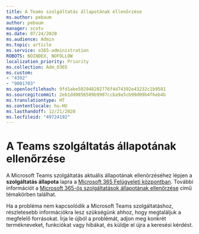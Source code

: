 ```yaml
---
title: A Teams szolgáltatás állapotának ellenőrzése
ms.author: pebaum
author: pebaum
manager: scotv
ms.date: 07/24/2020
ms.audience: Admin
ms.topic: article
ms.service: o365-administration
ROBOTS: NOINDEX, NOFOLLOW
localization_priority: Priority
ms.collection: Adm_O365
ms.custom:
- "4392"
- "9001703"
ms.openlocfilehash: 9fd1abe502948202776f4d74392e43232c1b9581
ms.sourcegitcommit: 2eb1dd0856509b9907ccba9a5cb99d09b4f6eb4b
ms.translationtype: HT
ms.contentlocale: hu-HU
ms.lasthandoff: 12/21/2020
ms.locfileid: "49724192"
---
```

# <a name="check-teams-service-status"></a>A Teams szolgáltatás állapotának ellenőrzése

A Microsoft Teams szolgáltatás aktuális állapotának ellenõrzéséhez lépjen a **szolgáltatás állapota** lapra a [Microsoft 365 Felügyeleti központban](https://go.microsoft.com/fwlink/p/?linkid=2024339). További információt a [Microsoft 365-ös szolgáltatások állapotának ellenőrzése](https://docs.microsoft.com/office365/enterprise/view-service-health) című témakörben találhat.

Ha a probléma nem kapcsolódik a Microsoft Teams szolgáltatáshoz, részletesebb információkra lesz szükségünk ahhoz, hogy megtaláljuk a megfelelő forrásokat. Írja le újból a problémát, adjon meg konkrét termékneveket, funkciókat vagy hibákat, és küldje el újra a keresési kérdést.
